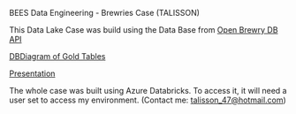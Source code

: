 BEES Data Engineering - Brewries Case (TALISSON)

This Data Lake Case was build using the Data Base from [Open Brewry DB API](https://api.openbrewerydb.org/breweries)

[DBDiagram of Gold Tables](https://dbdiagram.io/d/AbInbev-Test-66f1ea61a0828f8aa6cf5988)

[Presentation](https://docs.google.com/presentation/d/1leAgDUq-oJmNtH9sO5OwqHa1tYeS2PxLDVnVeNZnCyo/edit?usp=sharing)



The whole case was built using Azure Databricks. To access it, it will need a user set to access my environment. (Contact me: <talisson_47@hotmail.com>)
